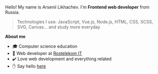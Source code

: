 Hello! My name is Arsenii Likhachev. I'm **Frontend web developer** from Russia.

> Technologies I use: JavaScript, Vue.js, Node.js, HTML, CSS, SCSS, SVG, Canvas... and study more everyday 

**About me**

- 🎓 Computer science education
- 💼 Web developer at [Rostelekom IT](https://rtkit.ru/)
- ✔️ Love web development and everything related
- ✋ Say hello [here](mailto:mac452ares@gmail.com)
